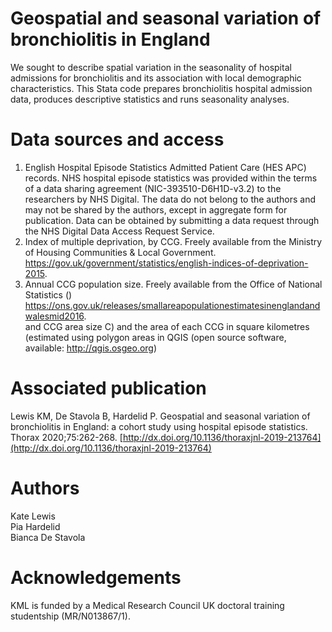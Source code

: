 # Geospatial and seasonal variation of bronchiolitis in England
We sought to describe spatial variation in the seasonality of hospital admissions for bronchiolitis and its association with local demographic characteristics. This Stata code prepares bronchiolitis hospital admission data, produces descriptive statistics and runs seasonality analyses.
# Data sources and access
1) English Hospital Episode Statistics Admitted Patient Care (HES APC) records. NHS hospital episode statistics was provided within the terms of a data sharing agreement (NIC-393510-D6H1D-v3.2) to the researchers by NHS Digital. The data do not belong to the authors and may not be shared by the authors, except in aggregate form for publication. Data can be obtained by submitting a data request through the NHS Digital Data Access Request Service.<br/>
2) Index of multiple deprivation, by CCG. Freely available from the Ministry of Housing Communities & Local Government. https://gov.uk/government/statistics/english-indices-of-deprivation-2015. <br/>
3) Annual CCG population size. Freely available from the Office of National Statistics () https://ons.gov.uk/releases/smallareapopulationestimatesinenglandandwalesmid2016. <br/>
and CCG area size 
C) and the area of each CCG in square kilometres (estimated using polygon areas in QGIS (open source software, available: http://qgis.osgeo.org)

# Associated publication
Lewis KM, De Stavola B, Hardelid P. Geospatial and seasonal variation of bronchiolitis in England: a cohort study using hospital episode statistics. Thorax 2020;75:262-268. [http://dx.doi.org/10.1136/thoraxjnl-2019-213764](http://dx.doi.org/10.1136/thoraxjnl-2019-213764)
# Authors
Kate Lewis<br/>
Pia Hardelid<br/>
Bianca De Stavola<br/>
# Acknowledgements 
KML is funded by a Medical Research Council UK doctoral training studentship (MR/N013867/1). 
